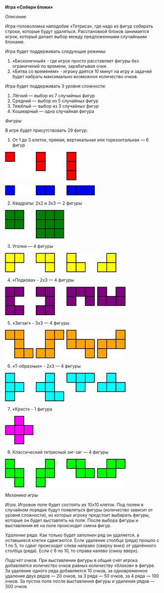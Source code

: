 **Игра «Собери блоки»**

*Описание* 

Игра-головоломка наподобие «Тетриса», где надо из фигур собирать строки, которые будут удаляться. Расстановкой блоков занимается игрок, который делает выбор между предложенными случайными блоками.

Игра будет поддерживать следующие режимы:

1. «Бесконечный» \- где игрок просто 	расставляет фигуры без ограничений по 	времени, зарабатывая очки.  
2. «Битва со временем» \- игроку даётся 10 	минут на игру и задачей будет набрать 	максимально возможное количество 	очков.

Игра будет поддерживать 3 уровня сложности:

1. Лёгкий — выбор из 7 случайных фигур  
2. Средний — выбор из 5 случайных фигур  
3. Тяжёлый — выбор из 3 случайных фигур  
4. Кошмарный — одна случайная фигура

*Фигуры*

В игре будет присутствовать 29 фигур:

1. От 1 до 3 клеток, прямая, вертикальная или горизонтальная — 6 фигур

![](images/shapes_01.png)

![](images/shapes_02.png)

2. Квадраты: 2х2 и 3х3 — 2 фигуры

![](images/shapes_03.png)

3. Уголки — 4 фигуры

![](images/shapes_04.png)

4. «Подкова» \- 2х3 — 4 фигуры

![](images/shapes_05.png)

5. «Зигзаг» \- 3х3 — 4 фигуры

![](images/shapes_06.png)

6. «Т-образные» \- 2х3 — 4 фигуры

![](images/shapes_07.png)

7. «Крест» \- 1 фигура

![](images/shapes_08.png)

8. Классический тетрисный зиг\-заг — 4 фигуры

![](images/shapes_09.png)

*Механика игры*

*Игра.* Игровое поле будет состоять их 10х10 клеток. Под полем в случайном порядке будут появляться фигуры (количество зависит от уровня сложности), из которых игроку предстоит выбирать фигуры, которые он будет выставлять на поле. После выбора фигуры и выставления её на поле происходит смена фигур.

*Удаление ряда.* Как только будет заполнен ряд он удаляется, а оставшиеся клетки сдвигаются. Если удаление столбца (ряда) прошло с 1 по 5, то сдвиг происходит слева направо (сверху вниз) от удалённого столбца (ряда). Если с 6 по 10, то справа налево (снизу вверх).

*Подсчёт очков.* При выставлении фигуры в общий счёт игрока добавляется количество очков равных количеству «блоков» в фигуре. За удаление одного ряда добавляется 10 очков, за одновременное удаление двух рядов — 20 очков, за 3 ряда — 50 очков, за 4 ряда — 100 очков. За пустое поле после выставления фигуры и удаления рядов — 300 очков.
